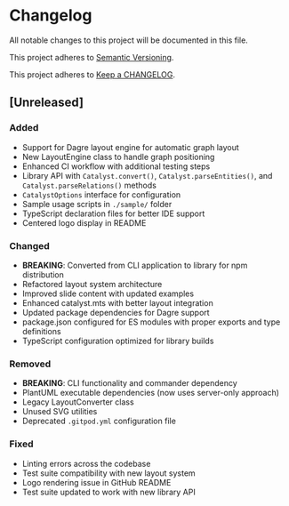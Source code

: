 # Changelog

All notable changes to this project will be documented in this file.

This project adheres to [Semantic Versioning](http://semver.org/).

This project adheres to [Keep a CHANGELOG](http://keepachangelog.com/).

## [Unreleased]

### Added

- Support for Dagre layout engine for automatic graph layout
- New LayoutEngine class to handle graph positioning
- Enhanced CI workflow with additional testing steps
- Library API with `Catalyst.convert()`, `Catalyst.parseEntities()`, and `Catalyst.parseRelations()` methods
- `CatalystOptions` interface for configuration
- Sample usage scripts in `./sample/` folder
- TypeScript declaration files for better IDE support
- Centered logo display in README

### Changed

- **BREAKING**: Converted from CLI application to library for npm distribution
- Refactored layout system architecture
- Improved slide content with updated examples
- Enhanced catalyst.mts with better layout integration
- Updated package dependencies for Dagre support
- package.json configured for ES modules with proper exports and type definitions
- TypeScript configuration optimized for library builds

### Removed

- **BREAKING**: CLI functionality and commander dependency
- PlantUML executable dependencies (now uses server-only approach)
- Legacy LayoutConverter class
- Unused SVG utilities
- Deprecated `.gitpod.yml` configuration file

### Fixed

- Linting errors across the codebase
- Test suite compatibility with new layout system
- Logo rendering issue in GitHub README
- Test suite updated to work with new library API
